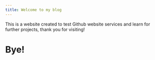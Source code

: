 ```yaml
---
title: Welcome to my blog
---
```


This is a website created to test Github website services and learn for further projects, thank you for visiting!

<h1>Bye!</h1>
